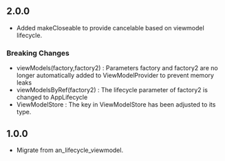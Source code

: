 ## 2.0.0

- Added makeCloseable to provide cancelable based on viewmodel lifecycle.

### Breaking Changes

- viewModels(factory,factory2) : Parameters factory and factory2 are no longer automatically added
  to ViewModelProvider to prevent memory leaks
- viewModelsByRef(factory2) : The lifecycle parameter of factory2 is changed to AppLifecycle
- ViewModelStore : The key in ViewModelStore has been adjusted to its type.

## 1.0.0

- Migrate from an_lifecycle_viewmodel.
